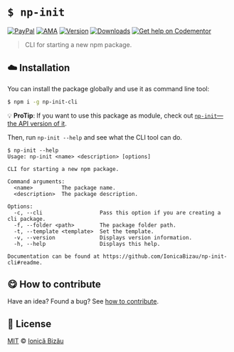 
# `$ np-init`

 [![PayPal](https://img.shields.io/badge/%24-paypal-f39c12.svg)][paypal-donations] [![AMA](https://img.shields.io/badge/ask%20me-anything-1abc9c.svg)](https://github.com/IonicaBizau/ama) [![Version](https://img.shields.io/npm/v/np-init-cli.svg)](https://www.npmjs.com/package/np-init-cli) [![Downloads](https://img.shields.io/npm/dt/np-init-cli.svg)](https://www.npmjs.com/package/np-init-cli) [![Get help on Codementor](https://cdn.codementor.io/badges/get_help_github.svg)](https://www.codementor.io/johnnyb?utm_source=github&utm_medium=button&utm_term=johnnyb&utm_campaign=github)

> CLI for starting a new npm package.

## :cloud: Installation

You can install the package globally and use it as command line tool:


```sh
$ npm i -g np-init-cli
```

:bulb: **ProTip**: If you want to use this package as module, check out [`np-init`—the API version of it](http://github.com/IonicaBizau/np-init).


Then, run `np-init --help` and see what the CLI tool can do.


```
$ np-init --help
Usage: np-init <name> <description> [options]

CLI for starting a new npm package.

Command arguments:
  <name>         The package name.
  <description>  The package description.

Options:
  -c, --cli                  Pass this option if you are creating a cli package.
  -f, --folder <path>        The package folder path.
  -t, --template <template>  Set the template.
  -v, --version              Displays version information.
  -h, --help                 Displays this help.

Documentation can be found at https://github.com/IonicaBizau/np-init-cli#readme.
```

## :yum: How to contribute
Have an idea? Found a bug? See [how to contribute][contributing].


## :scroll: License

[MIT][license] © [Ionică Bizău][website]

[paypal-donations]: https://www.paypal.com/cgi-bin/webscr?cmd=_s-xclick&hosted_button_id=RVXDDLKKLQRJW
[donate-now]: http://i.imgur.com/6cMbHOC.png

[license]: http://showalicense.com/?fullname=Ionic%C4%83%20Biz%C4%83u%20%3Cbizauionica%40gmail.com%3E%20(http%3A%2F%2Fionicabizau.net)&year=2016#license-mit
[website]: http://ionicabizau.net
[contributing]: /CONTRIBUTING.md
[docs]: /DOCUMENTATION.md
